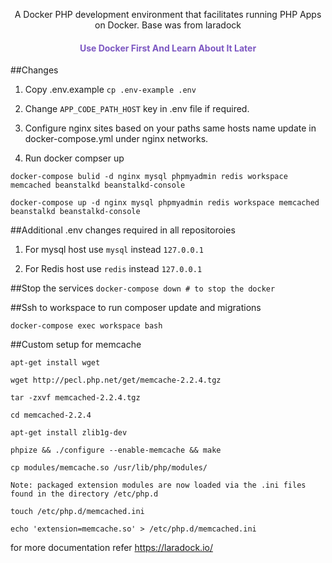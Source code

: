 <p align="center">A Docker PHP development environment that facilitates running PHP Apps on Docker. Base was from laradock</p>


<h4 align="center" style="color:#7d58c2">Use Docker First And Learn About It Later</h4>
##Changes

1. Copy .env.example 
```cp .env-example .env```

2. Change `APP_CODE_PATH_HOST` key in .env file if required.

3. Configure nginx sites based on your paths same hosts name update in docker-compose.yml under nginx networks. 

4. Run docker compser up

```
docker-compose bulid -d nginx mysql phpmyadmin redis workspace memcached beanstalkd beanstalkd-console

docker-compose up -d nginx mysql phpmyadmin redis workspace memcached beanstalkd beanstalkd-console

```

##Additional .env changes required in all repositoroies

1. For mysql host use `mysql` instead `127.0.0.1`

2. For Redis host use `redis` instead `127.0.0.1`


##Stop the services
```docker-compose down # to stop the docker```

##Ssh to workspace to run composer update and migrations

```docker-compose exec workspace bash```


##Custom setup for memcache
```code
apt-get install wget

wget http://pecl.php.net/get/memcache-2.2.4.tgz

tar -zxvf memcached-2.2.4.tgz

cd memcached-2.2.4

apt-get install zlib1g-dev

phpize && ./configure --enable-memcache && make

cp modules/memcache.so /usr/lib/php/modules/

Note: packaged extension modules are now loaded via the .ini files
found in the directory /etc/php.d

touch /etc/php.d/memcached.ini

echo 'extension=memcache.so' > /etc/php.d/memcached.ini
```

for more documentation refer https://laradock.io/
